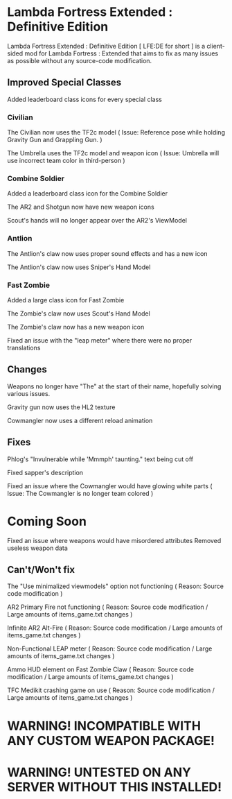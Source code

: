 # Lambda Fortress Extended : Definitive Edition
Lambda Fortress Extended : Definitive Edition [ LFE:DE for short ] is a client-sided mod for Lambda Fortress : Extended that aims to fix as many issues as possible without any source-code modification.


## Improved Special Classes

Added leaderboard class icons for every special class

### Civilian

The Civilian now uses the TF2c model ( Issue: Reference pose while holding Gravity Gun and Grappling Gun. )

The Umbrella uses the TF2c model and weapon icon ( Issue: Umbrella will use incorrect team color in third-person )

### Combine Soldier

Added a leaderboard class icon for the Combine Soldier

The AR2 and Shotgun now have new weapon icons

Scout's hands will no longer appear over the AR2's ViewModel

### Antlion

The Antlion's claw now uses proper sound effects and has a new icon

The Antlion's claw now uses Sniper's Hand Model

### Fast Zombie

Added a large class icon for Fast Zombie

The Zombie's claw now uses Scout's Hand Model

The Zombie's claw now has a new weapon icon

Fixed an issue with the "leap meter" where there were no proper translations


## Changes


Weapons no longer have "The" at the start of their name, hopefully solving various issues.

Gravity gun now uses the HL2 texture

Cowmangler now uses a different reload animation

## Fixes


Phlog's "Invulnerable while 'Mmmph' taunting." text being cut off

Fixed sapper's description

Fixed an issue where the Cowmangler would have glowing white parts ( Issue: The Cowmangler is no longer team colored )

# Coming Soon

Fixed an issue where weapons would have misordered attributes
Removed useless weapon data



## Can't/Won't fix


The "Use minimalized viewmodels" option not functioning ( Reason: Source code modification )

AR2 Primary Fire not functioning ( Reason: Source code modification / Large amounts of items_game.txt changes )

Infinite AR2 Alt-Fire ( Reason: Source code modification / Large amounts of items_game.txt changes )

Non-Functional LEAP meter ( Reason: Source code modification / Large amounts of items_game.txt changes )

Ammo HUD element on Fast Zombie Claw ( Reason: Source code modification / Large amounts of items_game.txt changes )

TFC Medikit crashing game on use ( Reason: Source code modification / Large amounts of items_game.txt changes )


# WARNING! INCOMPATIBLE WITH ANY CUSTOM WEAPON PACKAGE!
# WARNING! UNTESTED ON ANY SERVER WITHOUT THIS INSTALLED!

